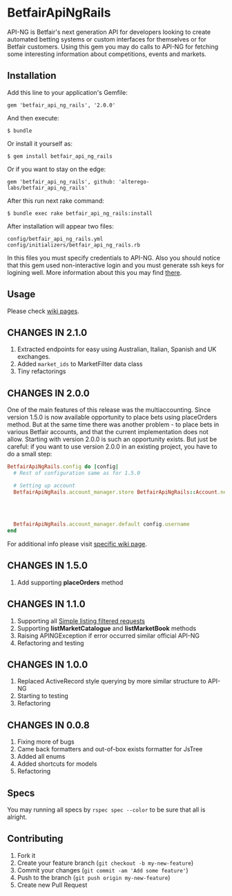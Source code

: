 # BetfairApiNgRails

API-NG is Betfair's next generation API for developers looking to create automated betting systems or custom interfaces for themselves or for Betfair customers. Using this gem you may do calls to API-NG for fetching some interesting information about competitions, events and markets.

## Installation

Add this line to your application's Gemfile:

    gem 'betfair_api_ng_rails', '2.0.0'

And then execute:

    $ bundle

Or install it yourself as:

    $ gem install betfair_api_ng_rails

Or if you want to stay on the edge:

    gem 'betfair_api_ng_rails', github: 'alterego-labs/betfair_api_ng_rails'

After this run next rake command:

    $ bundle exec rake betfair_api_ng_rails:install

After installation will appear two files:

```
config/betfair_api_ng_rails.yml
config/initializers/betfair_api_ng_rails.rb
```

In this files you must specify credentials to API-NG. Also you should notice that this gem used non-interactive login and you must generate ssh keys for logining well. More information about this you may find [there](https://api.developer.betfair.com/services/webapps/docs/display/1smk3cen4v3lu3yomq5qye0ni/Non-Interactive+%28bot%29+login).

## Usage

Please check [wiki pages](https://github.com/alterego-labs/betfair_api_ng_rails/wiki).

## CHANGES IN 2.1.0

1. Extracted endpoints for easy using Australian, Italian, Spanish and
   UK exchanges.
2. Added `market_ids` to MarketFilter data class
3. Tiny refactorings

## CHANGES IN 2.0.0

One of the main features of this release was the multiaccounting.
Since version 1.5.0 is now available opportunity to place bets using placeOrders method. But at the same time there was another problem - to place bets in various Betfair accounts, and that the current implementation does not allow. Starting with version 2.0.0 is such an opportunity exists. But just be careful: if you want to use version 2.0.0 in an existing project, you have to do a small step:

```ruby
BetfairApiNgRails.config do |config|
  # Rest of configuration same as for 1.5.0

  # Setting up account
  BetfairApiNgRails.account_manager.store BetfairApiNgRails::Account.new(config.username,
                                                                         config.password,
                                                                         config.application_key,
                                                                         config.ssl_crt_filepath,
                                                                         config.ssl_key_filepath)
  BetfairApiNgRails.account_manager.default config.username
end
```

For additional info please visit [specific wiki page](https://github.com/alterego-labs/betfair_api_ng_rails/wiki/Multiaccounting).

## CHANGES IN 1.5.0

1. Add supporting **placeOrders** method

## CHANGES IN 1.1.0

1. Supporting all [Simple listing filtered requests](https://github.com/alterego-labs/betfair_api_ng_rails/wiki/Simple-listing-filtered-requests)
2. Supporting **listMarketCatalogue** and **listMarketBook** methods
3. Raising APINGException if error occurred similar official API-NG
4. Refactoring and testing

## CHANGES IN 1.0.0

1. Replaced ActiveRecord style querying by more similar structure to API-NG
2. Starting to testing
3. Refactoring

## CHANGES IN 0.0.8

1. Fixing more of bugs
2. Came back formatters and out-of-box exists formatter for JsTree
3. Added all enums
4. Added shortcuts for models
5. Refactoring

## Specs

You may running all specs by `rspec spec --color` to be sure that all is alright.

## Contributing

1. Fork it
2. Create your feature branch (`git checkout -b my-new-feature`)
3. Commit your changes (`git commit -am 'Add some feature'`)
4. Push to the branch (`git push origin my-new-feature`)
5. Create new Pull Request
